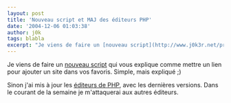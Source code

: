 ```yaml
---
layout: post
title: 'Nouveau script et MAJ des éditeurs PHP'
date: '2004-12-06 01:03:38'
author: j0k
tags: blabla
excerpt: "Je viens de faire un [nouveau script](http://www.j0k3r.net/programmation-Mettre-en-favoris-html-num-17.html) qui vous explique comme mettre un lien pour ajouter un site dans vos favoris.   Simple, mais expliqué ;)  \n  \nSinon j'ai mis à jour les [éditeurs de PHP](http://www.j0k3r.net/programmation-Telechargement-_-Editeur...-php-num-18.html),      …"
---
```


Je viens de faire un [nouveau script](http://www.j0k3r.net/programmation-Mettre-en-favoris-html-num-17.html) qui vous explique comme mettre un lien pour ajouter un site dans vos favoris.   Simple, mais expliqué ;)

Sinon j'ai mis à jour les [éditeurs de PHP](http://www.j0k3r.net/programmation-Telechargement-_-Editeur...-php-num-18.html), avec les dernières versions.   Dans le courant de la semaine je m'attaquerai aux autres éditeurs.
